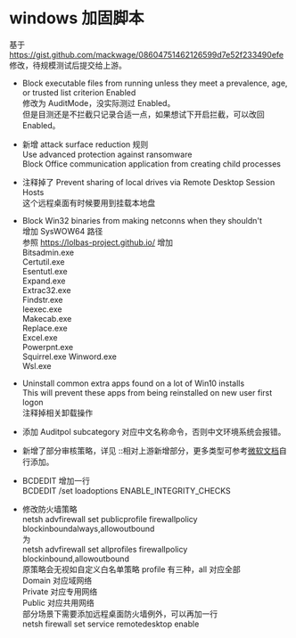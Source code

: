 # windows 加固脚本

基于 https://gist.github.com/mackwage/08604751462126599d7e52f233490efe 修改，待规模测试后提交给上游。

* Block executable files from running unless they meet a prevalence, age, or trusted list criterion
Enabled   
修改为 AuditMode，没实际测过 Enabled。  
但是目测还是不拦截只记录合适一点，如果想试下开启拦截，可以改回 Enabled。    

* 新增 attack surface reduction 规则  
Use advanced protection against ransomware  
Block Office communication application from creating child processes

* 注释掉了 Prevent sharing of local drives via Remote Desktop Session Hosts  
这个远程桌面有时候要用到挂载本地盘

* Block Win32 binaries from making netconns when they shouldn't  
增加 SysWOW64 路径  
参照 https://lolbas-project.github.io/ 增加  
Bitsadmin.exe  
Certutil.exe  
Esentutl.exe  
Expand.exe  
Extrac32.exe  
Findstr.exe  
Ieexec.exe  
Makecab.exe  
Replace.exe  
Excel.exe  
Powerpnt.exe  
Squirrel.exe 
Winword.exe  
Wsl.exe  

* Uninstall common extra apps found on a lot of Win10 installs  
This will prevent these apps from being reinstalled on new user first logon  
注释掉相关卸载操作

* 添加 Auditpol subcategory 对应中文名称命令，否则中文环境系统会报错。  

* 新增了部分审核策略，详见 ::相对上游新增部分，更多类型可参考[微软文档](https://docs.microsoft.com/en-us/windows/security/threat-protection/auditing/advanced-security-audit-policy-settings)自行添加。  

* BCDEDIT 增加一行  
BCDEDIT /set loadoptions ENABLE_INTEGRITY_CHECKS  

* 修改防火墙策略  
netsh advfirewall set publicprofile firewallpolicy blockinboundalways,allowoutbound  
为  
netsh advfirewall set allprofiles firewallpolicy blockinbound,allowoutbound  
原策略会无视如自定义白名单策略
profile 有三种，all 对应全部   
Domain 对应域网络  
Private 对应专用网络  
Public 对应共用网络  
部分场景下需要添加远程桌面防火墙例外，可以再加一行  
netsh firewall set service remotedesktop enable  
